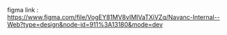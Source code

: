 figma link : https://www.figma.com/file/VogEY81MV8vIMIVaTXiVZq/Navanc-Internal--Web?type=design&node-id=911%3A13180&mode=dev